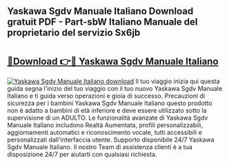 ## Yaskawa Sgdv Manuale Italiano Download gratuit PDF - Part-sbW Italiano Manuale del proprietario del servizio Sx6jb

# <h2><a href="http://dfbx06h.blite.top/?on=Yaskawa+Sgdv+Manuale+Italiano">🔗Download 👉🔴 Yaskawa Sgdv Manuale Italiano</a></h2>

[![Yaskawa Sgdv Manuale Italiano download](https://i.imgur.com/lujVjoI.png)](http://dfbx06h.blite.top/?on=Yaskawa+Sgdv+Manuale+Italiano)
Il tuo viaggio inizia qui questa guida segna l'inizio del tuo viaggio con il tuo nuovo Yaskawa Sgdv Manuale Italiano e ti guida verso operazioni e gioia di successo. Precauzioni di sicurezza per i bambini Yaskawa Sgdv Manuale Italiano questo prodotto non è adatto a bambini di età inferiore e deve essere utilizzato sotto la supervisione di un ADULTO. Le funzionalità avanzate di Yaskawa Sgdv Manuale Italiano includono Realtà Aumentata, profili personalizzabili, aggiornamenti automatici e riconoscimento vocale, tutti accessibili e personalizzati dall'interfaccia utente. Supporto disponibile 24/7 Yaskawa Sgdv Manuale Italiano. Il nostro Team di assistenza clienti è a tua disposizione 24/7 per aiutarti con qualsiasi richiesta.
